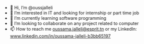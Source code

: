 - 👋 Hi, I’m @oussjalleli
- 👀 I’m interested in IT and looking for internship or part time job
- 🌱 I’m currently learning software programming
- 💞️ I’m looking to collaborate on any project related to computer
- 📫 How to reach me oussama.jalleli@esprit.tn or my LinkedIn: www.linkedin.com/in/oussama-jalleli-b3bb65197

<!---
oussjalleli/oussjalleli is a ✨ special ✨ repository because its `README.md` (this file) appears on your GitHub profile.
You can click the Preview link to take a look at your changes.
--->
